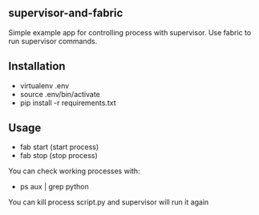 supervisor-and-fabric
--------

Simple example app for controlling process with supervisor. Use fabric to run supervisor commands.

Installation
---------

- virtualenv .env
- source .env/bin/activate
- pip install -r requirements.txt

Usage
---------
- fab start (start process)
- fab stop (stop process)

You can check working processes with:
- ps aux | grep python

You can kill process script.py and supervisor will run it again
